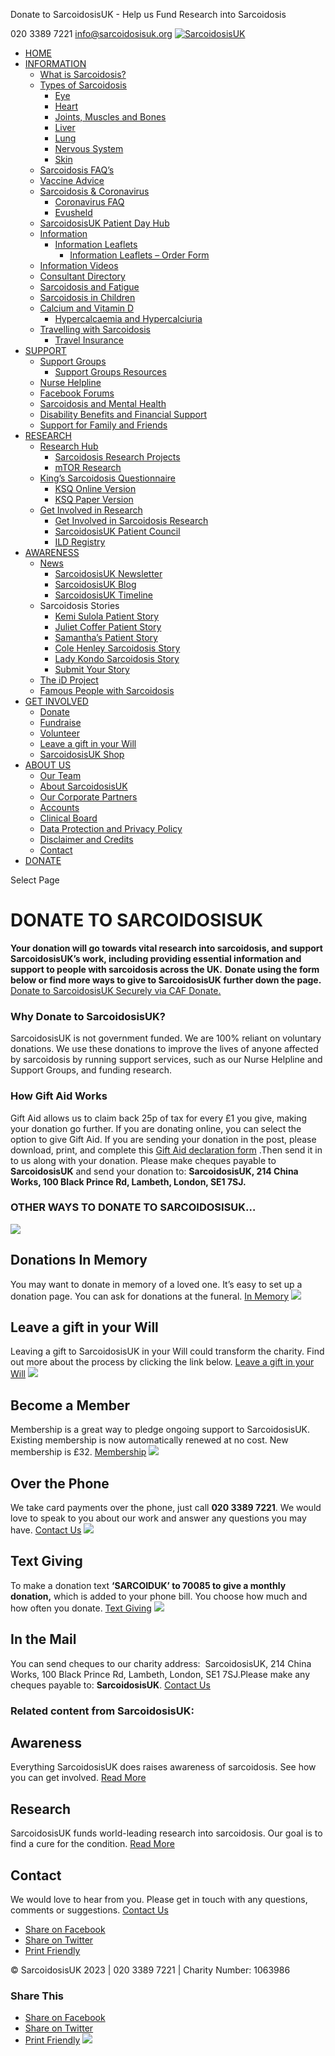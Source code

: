 
Donate to SarcoidosisUK - Help us Fund Research into Sarcoidosis
 
020 3389 7221
[info@sarcoidosisuk.org](mailto:info@sarcoidosisuk.org)
[![SarcoidosisUK](https://www.sarcoidosisuk.org/wp-content/uploads/2017/05/SarcoidosisUKWebsiteHeaderLogo_NoBackground375x190.png)](https://www.sarcoidosisuk.org/)
* [HOME](https://www.sarcoidosisuk.org/)
* [INFORMATION](https://www.sarcoidosisuk.org/information-hub/)
	+ [What is Sarcoidosis?](https://www.sarcoidosisuk.org/information-hub/what-is-sarcoidosis/)
	+ [Types of Sarcoidosis](#)
		- [Eye](https://www.sarcoidosisuk.org/information-hub/sarcoidosis-eye/)
		- [Heart](https://www.sarcoidosisuk.org/information-hub/sarcoidosis-heart/)
		- [Joints, Muscles and Bones](https://www.sarcoidosisuk.org/information-hub/sarcoidosis-joints-muscles-bones/)
		- [Liver](https://www.sarcoidosisuk.org/information-hub/liver-sarcoidosis/)
		- [Lung](https://www.sarcoidosisuk.org/information-hub/lung-sarcoidosis/)
		- [Nervous System](https://www.sarcoidosisuk.org/information-hub/sarcoidosis-nervous-system/)
		- [Skin](https://www.sarcoidosisuk.org/information-hub/sarcoidosis-and-the-skin/)
	+ [Sarcoidosis FAQ’s](https://www.sarcoidosisuk.org/information-hub/faq/)
	+ [Vaccine Advice](https://www.sarcoidosisuk.org/information-hub/what-is-sarcoidosis/vaccine-advice/)
	+ [Sarcoidosis & Coronavirus](https://www.sarcoidosisuk.org/information-hub/coronavirushome/)
		- [Coronavirus FAQ](https://www.sarcoidosisuk.org/information-hub/coronavirus-faq/)
		- [Evusheld](https://www.sarcoidosisuk.org/information-hub/evusheld/)
	+ [SarcoidosisUK Patient Day Hub](https://www.sarcoidosisuk.org/information-hub/what-is-sarcoidosis/sarcoidosisuk-patient-day-hub/)
	+ [Information](https://www.sarcoidosisuk.org/information-hub/)
		- [Information Leaflets](https://www.sarcoidosisuk.org/information-hub/patient-information-leaflets/)
			* [Information Leaflets – Order Form](https://www.sarcoidosisuk.org/information-hub/patient-information-leaflets/order-form/)
	+ [Information Videos](https://www.youtube.com/channel/UC-4sjkFWoxJxt7_ivrF9Kag)
	+ [Consultant Directory](https://www.sarcoidosisuk.org/information-hub/sarcoidosis-consultant-directory/)
	+ [Sarcoidosis and Fatigue](https://www.sarcoidosisuk.org/sarcoidosis-fatigue/)
	+ [Sarcoidosis in Children](https://www.sarcoidosisuk.org/information-hub/sarcoidosis-children/)
	+ [Calcium and Vitamin D](https://www.sarcoidosisuk.org/information-hub/calcium-vitamin-d/)
		- [Hypercalcaemia and Hypercalciuria](https://www.sarcoidosisuk.org/hypercalcaemia-and-hypercalciuria/)
	+ [Travelling with Sarcoidosis](https://www.sarcoidosisuk.org/information-hub/travelling-with-sarcoidosis/)
		- [Travel Insurance](https://www.sarcoidosisuk.org/information-hub/travel-insurance/)
* [SUPPORT](https://sarcoidosisuk.org/support/your-support/)
	+ [Support Groups](https://www.sarcoidosisuk.org/support/support-groups/)
		- [Support Groups Resources](https://www.sarcoidosisuk.org/support/support-groups/support-groups-resources/)
	+ [Nurse Helpline](https://www.sarcoidosisuk.org/support/nurse-helpline/)
	+ [Facebook Forums](https://www.sarcoidosisuk.org/support/online-support/)
	+ [Sarcoidosis and Mental Health](https://www.sarcoidosisuk.org/support/sarcoidosis-and-mental-health/)
	+ [Disability Benefits and Financial Support](https://www.sarcoidosisuk.org/support/benefits/)
	+ [Support for Family and Friends](https://www.sarcoidosisuk.org/support-for-family-and-friends/)
* [RESEARCH](https://sarcoidosisuk.org/research/sarcoidosisuk-research/)
	+ [Research Hub](https://www.sarcoidosisuk.org/research/sarcoidosis-research-hub/)
		- [Sarcoidosis Research Projects](https://www.sarcoidosisuk.org/research/sarcoidosis-research-hub/)
		- [mTOR Research](https://www.sarcoidosisuk.org/research/sarcoidosis-research-hub/mtor-research/)
	+ [King’s Sarcoidosis Questionnaire](https://www.sarcoidosisuk.org/research/ksq/)
		- [KSQ Online Version](https://sarcoidosisuk.org/surveys/)
		- [KSQ Paper Version](https://www.sarcoidosisuk.org/wp-content/uploads/2018/12/KSQ_SarcoidosisUK-Paper-Version.pdf)
	+ [Get Involved in Research](#)
		- [Get Involved in Sarcoidosis Research](https://www.sarcoidosisuk.org/research/get-involved-sarcoidosis-research/)
		- [SarcoidosisUK Patient Council](https://www.sarcoidosisuk.org/research/get-involved-sarcoidosis-research/sarcoidosisuk-patient-council/)
		- [ILD Registry](https://www.sarcoidosisuk.org/research/get-involved-sarcoidosis-research/patient-register/)
* [AWARENESS](https://www.sarcoidosisuk.org/awareness/)
	+ [News](#)
		- [SarcoidosisUK Newsletter](https://www.sarcoidosisuk.org/about/newsletter/)
		- [SarcoidosisUK Blog](https://www.sarcoidosisuk.org/about/blog/)
		- [SarcoidosisUK Timeline](https://www.sarcoidosisuk.org/?page_id=1638)
	+ Sarcoidosis Stories
		- [Kemi Sulola Patient Story](https://www.sarcoidosisuk.org/kemi-sulola-patient-story/)
		- [Juliet Coffer Patient Story](https://www.sarcoidosisuk.org/juliet-coffer-patient-story/)
		- [Samantha’s Patient Story](https://www.sarcoidosisuk.org/patient-story-2/)
		- [Cole Henley Sarcoidosis Story](https://www.sarcoidosisuk.org/sarc-1/)
		- [Lady Kondo Sarcoidosis Story](https://www.sarcoidosisuk.org/lady-kondo-sarcoidosis-story/)
		- [Submit Your Story](https://www.sarcoidosisuk.org/patient-stories/)
	+ [The iD Project](https://www.sarcoidosisuk.org/awareness/id-project/)
	+ [Famous People with Sarcoidosis](https://www.sarcoidosisuk.org/information-hub/famous-people-sarcoidosis/)
* [GET INVOLVED](https://www.sarcoidosisuk.org/supportus/)
	+ [Donate](https://www.sarcoidosisuk.org/donate/donate-to-sarcoidosisuk/)
	+ [Fundraise](https://www.sarcoidosisuk.org/fundraise-for-sarcoidosisuk/)
	+ [Volunteer](https://www.sarcoidosisuk.org/get-involved/volunteer/)
	+ [Leave a gift in your Will](https://www.sarcoidosisuk.org/donate/legacy-giving/)
	+ [SarcoidosisUK Shop](https://store.sarcoidosisuk.org/)
* [ABOUT US](https://www.sarcoidosisuk.org/about/about-sarcoidosisuk/)
	+ [Our Team](https://www.sarcoidosisuk.org/about/our-team/)
	+ [About SarcoidosisUK](https://www.sarcoidosisuk.org/about/about-sarcoidosisuk/)
	+ [Our Corporate Partners](https://www.sarcoidosisuk.org/about/our-corporate-partners/)
	+ [Accounts](https://www.sarcoidosisuk.org/about/accounts/)
	+ [Clinical Board](https://www.sarcoidosisuk.org/about/clinical-board/)
	+ [Data Protection and Privacy Policy](https://www.sarcoidosisuk.org/about/data-protection-policy/)
	+ [Disclaimer and Credits](https://www.sarcoidosisuk.org/about/disclaimer/)
	+ [Contact](https://www.sarcoidosisuk.org/about/contact/)
* [DONATE](https://www.sarcoidosisuk.org/donate/donate-to-sarcoidosisuk/)
 
Select Page
  
 
 
 
# DONATE TO SARCOIDOSISUK
**Your donation will go towards vital research into sarcoidosis, and support SarcoidosisUK’s work, including providing essential information and support to people with sarcoidosis across the UK.**
**Donate using the form below or find more ways to give to SarcoidosisUK further down the page.**
[Donate to SarcoidosisUK Securely via CAF Donate.](https://cafdonate.cafonline.org/3934) 
### Why Donate to SarcoidosisUK?
SarcoidosisUK is not government funded. We are 100% reliant on voluntary donations.
We use these donations to improve the lives of anyone affected by sarcoidosis by running support services, such as our Nurse Helpline and Support Groups, and funding research.
### How Gift Aid Works
Gift Aid allows us to claim back 25p of tax for every £1 you give, making your donation go further.
If you are donating online, you can select the option to give Gift Aid.
If you are sending your donation in the post, please download, print, and complete this [Gift Aid declaration form](https://sarcoidosisuk.org/SarcoidosisUKFiles/Fundraising/Single%20Donation.pdf) .Then send it in to us along with your donation.
Please make cheques payable to **SarcoidosisUK** and send your donation to: **SarcoidosisUK, 214 China Works, 100 Black Prince Rd, Lambeth, London, SE1 7SJ.**
### OTHER WAYS TO DONATE TO SARCOIDOSISUK…
![](https://www.sarcoidosisuk.org/wp-content/uploads/2018/03/like.png)
## Donations In Memory
You may want to donate in memory of a loved one. It’s easy to set up a donation page. You can ask for donations at the funeral.
[In Memory](https://www.sarcoidosisuk.org/donate/donations-in-memory/)
![](https://www.sarcoidosisuk.org/wp-content/uploads/2018/03/contract-2.png)
## Leave a gift in your Will
Leaving a gift to SarcoidosisUK in your Will could transform the charity. Find out more about the process by clicking the link below.
[Leave a gift in your Will](https://www.sarcoidosisuk.org/donate/legacy-giving/)
![](https://www.sarcoidosisuk.org/wp-content/uploads/2018/03/group-of-people.png)
## Become a Member
Membership is a great way to pledge ongoing support to SarcoidosisUK. Existing membership is now automatically renewed at no cost. New membership is £32.
[Membership](https://www.sarcoidosisuk.org/get-involved/)
![](https://www.sarcoidosisuk.org/wp-content/uploads/2018/02/phone-call.png)
## Over the Phone
We take card payments over the phone, just call **020 3389 7221**. We would love to speak to you about our work and answer any questions you may have.
[Contact Us](https://www.sarcoidosisuk.org/about/contact/)
![](https://www.sarcoidosisuk.org/wp-content/uploads/2019/08/speech-bubble-with-text-lines.png)
## Text Giving
To make a donation text **‘SARCOIDUK’ to 70085 to give a monthly donation,** which is added to your phone bill. You choose how much and how often you donate.
[Text Giving](https://www.sarcoidosisuk.org/donate/text-giving/)
![](https://www.sarcoidosisuk.org/wp-content/uploads/2018/02/contact.png)
## In the Mail
You can send cheques to our charity address:  SarcoidosisUK, 214 China Works, 100 Black Prince Rd, Lambeth, London, SE1 7SJ.Please make any cheques payable to: **SarcoidosisUK**.
[Contact Us](https://www.sarcoidosisuk.org/about/contact/)
### Related content from SarcoidosisUK:
## Awareness
Everything SarcoidosisUK does raises awareness of sarcoidosis. See how you can get involved.
[Read More](https://sarcoidosisuk.org/awareness/)
## Research
SarcoidosisUK funds world-leading research into sarcoidosis. Our goal is to find a cure for the condition.
[Read More](https://sarcoidosisuk.org/research/sarcoidosisuk-research/)
## Contact
We would love to hear from you. Please get in touch with any questions, comments or suggestions.
[Contact Us](https://sarcoidosisuk.org/about/contact/)
* [Share on Facebook](http://www.facebook.com/sharer.php?u=https%3A%2F%2Fwww.sarcoidosisuk.org%2Fdonate%2Fdonate-to-sarcoidosisuk%2F&t=Donate)
* [Share on Twitter](http://twitter.com/share?text=Donate&url=https%3A%2F%2Fwww.sarcoidosisuk.org%2Fdonate%2Fdonate-to-sarcoidosisuk%2F&via=SarcoidosisUK)
* [Print Friendly](http://www.printfriendly.com/print?url=https%3A%2F%2Fwww.sarcoidosisuk.org%2Fdonate%2Fdonate-to-sarcoidosisuk%2F&title=Donate)
 
© SarcoidosisUK 2023 | 020 3389 7221 | Charity Number: 1063986 
### Share This
* [Share on Facebook](http://www.facebook.com/sharer.php?u=https%3A%2F%2Fwww.sarcoidosisuk.org%2Fdonate%2Fdonate-to-sarcoidosisuk%2F&t=Donate)
* [Share on Twitter](http://twitter.com/share?text=Donate&url=https%3A%2F%2Fwww.sarcoidosisuk.org%2Fdonate%2Fdonate-to-sarcoidosisuk%2F&via=SarcoidosisUK)
* [Print Friendly](http://www.printfriendly.com/print?url=https%3A%2F%2Fwww.sarcoidosisuk.org%2Fdonate%2Fdonate-to-sarcoidosisuk%2F&title=Donate)
![](https://www.facebook.com/tr?id=617877475600309&ev=PageView&noscript=1&cd%5Bpage_title%5D=Donate&cd%5Bpost_type%5D=page&cd%5Bpost_id%5D=28&cd%5Bplugin%5D=PixelYourSite&cd%5Buser_role%5D=guest&cd%5Bevent_url%5D=www.sarcoidosisuk.org%2Fdonate%2Fdonate-to-sarcoidosisuk%2F)
